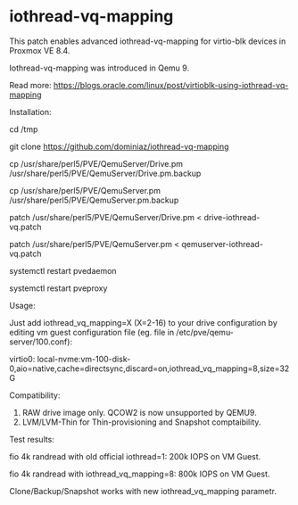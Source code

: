 # iothread-vq-mapping
This patch enables advanced iothread-vq-mapping for virtio-blk devices in Proxmox VE 8.4. 

Iothread-vq-mapping was introduced in Qemu 9.

Read more: https://blogs.oracle.com/linux/post/virtioblk-using-iothread-vq-mapping


Installation:


cd /tmp

git clone https://github.com/dominiaz/iothread-vq-mapping


cp /usr/share/perl5/PVE/QemuServer/Drive.pm /usr/share/perl5/PVE/QemuServer/Drive.pm.backup

cp /usr/share/perl5/PVE/QemuServer.pm /usr/share/perl5/PVE/QemuServer.pm.backup


patch /usr/share/perl5/PVE/QemuServer/Drive.pm < drive-iothread-vq.patch

patch /usr/share/perl5/PVE/QemuServer.pm < qemuserver-iothread-vq.patch


systemctl restart pvedaemon

systemctl restart pveproxy

Usage:

Just add iothread_vq_mapping=X (X=2-16) to your drive configuration by editing vm guest configuration file (eg. file in /etc/pve/qemu-server/100.conf):

virtio0: local-nvme:vm-100-disk-0,aio=native,cache=directsync,discard=on,iothread_vq_mapping=8,size=32G

Compatibility:

1) RAW drive image only. QCOW2 is now unsupported by QEMU9.
3) LVM/LVM-Thin for Thin-provisioning and Snapshot comptaibility.

Test results:

fio 4k randread with old official iothread=1: 200k IOPS on VM Guest.

fio 4k randread with iothread_vq_mapping=8: 800k IOPS on VM Guest.

Clone/Backup/Snapshot works with new iothread_vq_mapping parametr.
